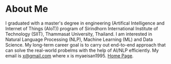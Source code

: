 
# About Me

I graduated with a master's degree in engineering (Artifical Intelligence and Internet of Things (AIoT)) program of Sirindhorn International Institute of Technology (SIIT), Thammasat University, Thailand. I am interested in Natural Language Processing (NLP), Machine Learning (ML) and Data Science. My long-term career goal is to carry out end-to-end approach that can solve the real-world probelms with the help of AI/NLP efficiently. My email is x@gmail.com where x is myaeisan1995.
[Home Page](https://myaeisan77.github.io).



